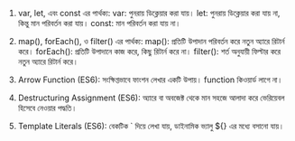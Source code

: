 1) var, let, এবং const এর পার্থক্য:
var: পুনরায় ডিক্লেয়ার করা যায়।
let: পুনরায় ডিক্লেয়ার করা যায় না, কিন্তু মান পরিবর্তন করা যায়।
const: মান পরিবর্তন করা যায় না।

2) map(), forEach(), ও filter() এর পার্থক্য:
map(): প্রতিটি উপাদান পরিবর্তন করে নতুন অ্যারে রিটার্ন করে।
forEach(): প্রতিটি উপাদানে কাজ করে, কিছু রিটার্ন করে না।
filter(): শর্ত অনুযায়ী ফিল্টার করে নতুন অ্যারে রিটার্ন করে।

3) Arrow Function (ES6):
সংক্ষিপ্তভাবে ফাংশন লেখার একটি উপায়। function কিওয়ার্ড লাগে না।

4) Destructuring Assignment (ES6):
অ্যারে বা অবজেক্ট থেকে মান সহজে আলাদা করে ভেরিয়েবল হিসেবে নেওয়ার পদ্ধতি।

5) Template Literals (ES6):
বেকটিক ` দিয়ে লেখা যায়, ডাইনামিক ভ্যালু ${} এর মধ্যে বসানো যায়।

